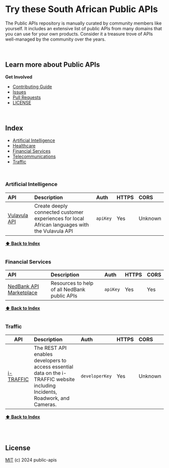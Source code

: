 # Try these South African Public APIs
The Public APIs repository is manually curated by community members like yourself.  It includes an extensive list of public APIs from many domains that you can use for your own products. Consider it a treasure trove of APIs well-managed by the community over the years.

<br >

## Learn more about Public APIs

<strong>Get Involved</strong>

* [Contributing Guide](CONTRIBUTING.md)
* [Issues](https://github.com/sinditech/public-apis-za/issues)
* [Pull Requests](https://github.com/sinditech/public-apis-za/pulls)
* [LICENSE](LICENSE) 

<br />

## Index

* [Artificial Intelligence](#artificial-intelligence)
* [Healthcare](#healthcare)
* [Financial Services](#financial-services)
* [Telecommunications](#telecommunications)
* [Traffic](#traffic)

<br >

### Artificial Intelligence
API | Description | Auth | HTTPS | CORS 
|:---|:---|:---|:---|:---|
| [Vulavula API](https://docs.lelapa.ai/category/vulavula-api) | Create deeply connected customer experiences for local African languages with the Vulavula API | `apiKey` | Yes | Unknown |

**[⬆ Back to Index](#index)**
<br >
<br >
### Financial Services
API | Description | Auth | HTTPS | CORS 
|:---|:---|:---|:---|:---|
| [NedBank API Marketplace](https://apim.nedbank.co.za/) | Resources to help of all NedBank public APIs | `apiKey` | Yes | Yes |

**[⬆ Back to Index](#index)**
<br >
<br >
### Traffic
API | Description | Auth | HTTPS | CORS |
|---|:---|:---|:---|:---|
| [i-TRAFFIC](https://www.i-traffic.co.za/developers/help) | The REST API enables developers to access essential data on the i-TRAFFIC website including Incidents, Roadwork, and Cameras. | `developerKey` | Yes | Unknown | |

**[⬆ Back to Index](#index)**
<br >
<br >

<br>

## License
[MIT](LICENSE) (c) 2024 public-apis
